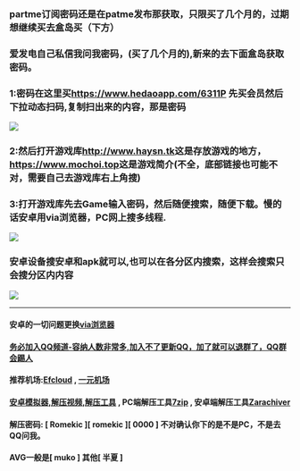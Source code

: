 ### partme订阅密码还是在patme发布那获取，只限买了几个月的，过期想继续买去盒岛买（下方）
### 爱发电自己私信我问我密码，(买了几个月的),新来的去下面盒岛获取密码。
### 1:密码在这里买<https://www.hedaoapp.com/6311P> 先买会员然后下拉动态扫码,复制扫出来的内容，那是密码
![](https://i.imgtg.com/2023/05/16/OMZGor.jpg)
### 2:然后打开游戏库<http://www.haysn.tk>这是存放游戏的地方，<https://www.mochoi.top>这是游戏简介(不全，底部链接也可能不对，需要自己去游戏库右上角搜)
### 3:打开游戏库先去Game输入密码，然后随便搜索，随便下载。慢的话安卓用via浏览器，PC网上搜多线程.
![](https://i.imgtg.com/2023/05/16/OMZLsc.jpg)
### 安卓设备搜安卓和apk就可以,也可以在各分区内搜索，这样会搜索只会搜分区内内容
![](https://i.imgtg.com/2023/04/14/86A6Y.webp)
***
#### 安卓的一切问题更换[via浏览器](https://viayoo.com/zh-cn)
#### [务必加入QQ频道-容纳人数非常多,加入不了更新QQ，加了就可以退群了，QQ群会踢人](https://pd.qq.com/s/84ljkq53i)
#### 推荐机场:[Efcloud](https://www.efcloud.net/#/register?code=WnbfsJAm)  ,  [一元机场](https://xn--4gq62f52gdss.com/#/register?code=KZXciMqn)
#### [安卓模拟器,解压视频,解压工具](http://www.haysn.tk/Rubbish) , PC端解压工具[7zip](https://experiments-alicdn.sparanoid.net/7z/7z2201-x64.exe) , 安卓端解压工具[Zarachiver](http://www.haysn.tk/Rubbish/APK)
#### 解压密码: [ Romekic ][ romekic ][ 0000 ] 不对确认你下的是不是PC，不是去QQ问我。
#### AVG一般是[ muko ]  其他[ 半夏 ]
